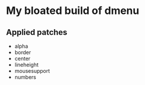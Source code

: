 # My bloated build of dmenu

## Applied patches

 - alpha
 - border
 - center
 - lineheight
 - mousesupport
 - numbers
